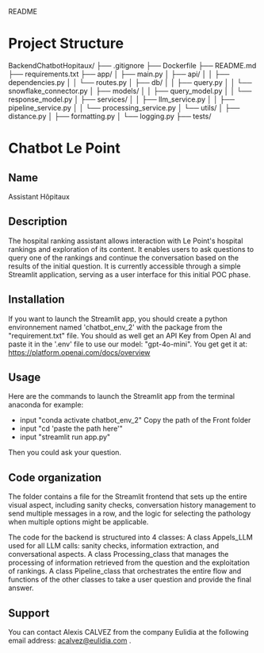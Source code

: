 README

# Project Structure

BackendChatbotHopitaux/
├── .gitignore
├── Dockerfile
├── README.md
├── requirements.txt
├── app/
│   ├── main.py
│   ├── api/
│   │   ├── dependencies.py
│   │   └── routes.py
│   ├── db/
│   │   ├── query.py
│   │   └── snowflake_connector.py
│   ├── models/
│   │   ├── query_model.py
│   │   └── response_model.py
│   ├── services/
│   │   ├── llm_service.py
│   │   ├── pipeline_service.py
│   │   └── processing_service.py
│   └── utils/
│       ├── distance.py
│       ├── formatting.py
│       └── logging.py
├── tests/


# Chatbot Le Point

## Name
Assistant Hôpitaux

## Description
The hospital ranking assistant allows interaction with Le Point's hospital rankings and exploration of its content. It enables users to ask questions to query one of the rankings and continue the conversation based on the results of the initial question. It is currently accessible through a simple Streamlit application, serving as a user interface for this initial POC phase.


## Installation
If you want to launch the Streamlit app, you should create a python environnement named 'chatbot_env_2' with the package from the "requirement.txt" file. 
You should as well get an API Key from Open AI and paste it in the '.env' file  to use our model: "gpt-4o-mini".
You get get it at:
https://platform.openai.com/docs/overview

## Usage
Here are the commands to launch the Streamlit app from the terminal anaconda for example: 
- input "conda activate chatbot_env_2"
Copy the path of the Front folder
- input "cd 'paste the path here'"
- input "streamlit run app.py"

Then you could ask your question.

## Code organization
The folder contains a file for the Streamlit frontend that sets up the entire visual aspect, including sanity checks, conversation history management to send multiple messages in a row, and the logic for selecting the pathology when multiple options might be applicable.

The code for the backend is structured into 4 classes:
A class Appels_LLM used for all LLM calls: sanity checks, information extraction, and conversational aspects.
A class Processing_class that manages the processing of information retrieved from the question and the exploitation of rankings.
A class Pipeline_class that orchestrates the entire flow and functions of the other classes to take a user question and provide the final answer.



## Support
You can contact Alexis CALVEZ from the company Eulidia at the following email address: acalvez@eulidia.com .


